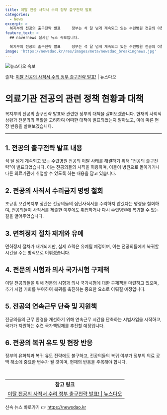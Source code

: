 ```yaml
---
title: 이탈 전공 사직서 수리 정부 출구전략 발표
categories:
  - News
excerpt: >
  복지부의 전공의 출구전략 발표     정부는 석 달 넘게 계속되고 있는 수련병원 전공의 이탈 사태를 해결하기…
feature_text: >
  ## navernews 실시간 뉴스 속보입니다.

  복지부의 전공의 출구전략 발표     정부는 석 달 넘게 계속되고 있는 수련병원 전공의 이탈 사태를 해결하기…
image: 'https://newsdao.kr/res/images/meta/newsdao_breakingnews.jpg'
---
```


![뉴스다오 속보](https://newsdao.kr/res/images/meta/newsdao_breakingnews.jpg)

<p>출처: <a href="https://newsdao.kr/4050" rel="dofollow">이탈 전공의 사직서 수리 정부 출구전략 발표!</a> | 뉴스다오</p>

<h1 data-ke-size="size26">의료기관 전공의 관련 정책 현황과 대책</h1>

<p data-ke-size="size16">복지부의 전공의 출구전략 발표와 관련한 정부의 대책을 살펴보겠습니다. 현재의 사회적 상황과 전문의의 역할을 고려하여 어떠한 대책이 발표되었는지 알아보고, 이에 따른 현장 반응을 살펴보겠습니다.</p>

<hr>

<h2 data-ke-size="size26">1. 전공의 출구전략 발표 내용</h2>
<p data-ke-size="size16">석 달 넘게 계속되고 있는 수련병원 전공의 이탈 사태를 해결하기 위해 "전공의 출구전략"이 발표되었습니다. 이는 전공의들의 사직을 허용하며, 이들이 병원으로 돌아가거나 다른 의료기관에 취업할 수 있도록 하는 내용을 담고 있습니다.</p>

<h2 data-ke-size="size26">2. 전공의 사직서 수리금지 명령 철회</h2>
<p data-ke-size="size16">조규홍 보건복지부 장관은 전공의들의 집단사직서를 수리하지 않겠다는 명령을 철회하여, 전공의들이 사직서를 제출한 이후에도 취업하거나 다시 수련병원에 복귀할 수 있는 길을 열어주었습니다.</p>

<h2 data-ke-size="size26">3. 면허정지 절차 재개와 유예</h2>
<p data-ke-size="size16">면허정지 절차가 재개되지만, 실제 효력은 유예될 예정이며, 이는 전공의들에게 복귀할 시간을 주는 방식으로 이뤄졌습니다.</p>

<h2 data-ke-size="size26">4. 전문의 시험과 의사 국가시험 구제책</h2>
<p data-ke-size="size16">이탈 전공의들을 위해 전문의 시험과 의사 국가시험에 대한 구제책을 마련하고 있으며, 추가 시험 기회를 부여하여 복귀를 촉진하는 중요한 요소로 이뤄질 예정입니다.</p>

<h2 data-ke-size="size26">5. 전공의 연속근무 단축 및 지원책</h2>
<p data-ke-size="size16">전공의들의 근무 환경을 개선하기 위해 연속근무 시간을 단축하는 시범사업을 시작하고, 국가가 지원하는 수련 국가책임제를 추진할 예정입니다.</p>

<h2 data-ke-size="size26">6. 전공의 복귀 유도 및 현장 반응</h2>
<p data-ke-size="size16">정부의 유화책과 복귀 유도 전략에도 불구하고, 전공의들의 복귀 여부가 정부의 의료 공백 해소에 중요한 변수가 될 것이며, 현재의 반응을 주목해야 합니다.</p>

<p data-ke-size="size16">&nbsp;</p>

<table style="width: 100%;" data-ke-size="size16">
<tbody>
<tr>
<td style="text-align: center; height: 17px;"><b>참고 링크</b></td>
</tr>
<tr>
<td style="text-align: center; height: 17px;"><a href="https://newsdao.kr/4050" target="_blank" rel="noopener">이탈 전공의 사직서 수리 정부 출구전략 발표! | 뉴스다오</a></td>
</tr>
</tbody>
</table> 

신속 뉴스 바로가기 👉 <a href="https://newsdao.kr" rel="dofollow">https://newsdao.kr</a>


